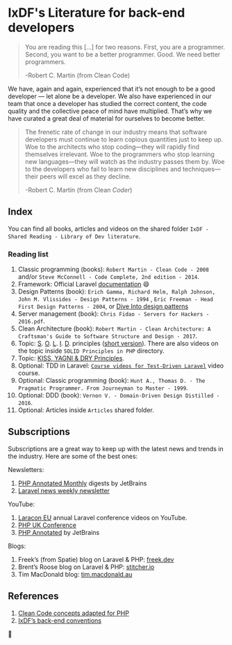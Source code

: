 # IxDF's Literature for back-end developers

> You are reading this [...] for two reasons. First, you are a programmer. Second, you want to be a better programmer. Good. We need better programmers.
>
> -Robert C. Martin (from Clean Code)

We have, again and again, experienced that it’s not enough to be a good developer — let alone be a developer. We also have
experienced in our team that once a developer has studied the correct content, the code quality and the collective peace of mind
have multiplied. That’s why we have curated a great deal of material for ourselves to become better.

> The frenetic rate of change in our industry means that software developers must continue to learn copious quantities just to keep up.
> Woe to the architects who stop coding—they will rapidly find themselves irrelevant. Woe to the programmers who stop learning new
> languages—they will watch as the industry passes them by. Woe to the developers who fail to learn new disciplines and techniques—their
> peers will excel as they decline.
>
> -Robert C. Martin (from Clean _Coder_)

## Index

You can find all books, articles and videos on the shared folder `IxDF - Shared Reading - Library of Dev literature`.

### Reading list

1.  Classic programming (books): `Robert Martin - Clean Code - 2008` and/or `Steve McConnell - Code Complete, 2nd edition - 2014`.
1.  Framework: Official Laravel [documentation](https://laravel.com/docs/) :smile:
1.  Design Patterns (book): `Erich Gamma, Richard Helm, Ralph Johnson, John M. Vlissides - Design Patterns - 1994` , `Eric Freeman - Head First Design Patterns - 2004`, or [Dive Into design patterns](https://refactoring.guru/design-patterns/book)
1.  Server management (book): `Chris Fidao - Servers for Hackers - 2016.pdf`.
1.  Clean Architecture (book): `Robert Martin - Clean Architecture: A Craftsman's Guide to Software Structure and Design - 2017`.
1.  Topic:
    [S](https://code.tutsplus.com/tutorials/solid-part-1-the-single-responsibility-principle--net-36074).
    [O](https://code.tutsplus.com/tutorials/solid-part-2-the-openclosed-principle--net-36600).
    [L](https://code.tutsplus.com/tutorials/solid-part-3-liskov-substitution-interface-segregation-principles--net-36710).
    [I](https://code.tutsplus.com/tutorials/solid-part-4-the-dependency-inversion-principle--net-36872).
    [D](https://code.tutsplus.com/tutorials/solid-part-4-the-dependency-inversion-principle--net-36872).
    principles ([short version](https://jokiruiz.com/software/solid-principles-php/)). There are also videos on the topic inside `SOLID Principles in PHP` directory.
1.  Topic:
    [KISS, YAGNI & DRY Principles](https://code.tutsplus.com/tutorials/3-key-software-principles-you-must-understand--net-25161).
1.  Optional: TDD in Laravel: [`Course videos for Test-Driven Laravel`](https://course.testdrivenlaravel.com/) video course.
1.  Optional: Classic programming (book): `Hunt A., Thomas D. - The Pragmatic Programmer. From Journeyman to Master - 1999`.
1.  Optional: DDD (book): `Vernon V. - Domain-Driven Design Distilled - 2016`.
1.  Optional: Articles inside `Articles` shared folder.

## Subscriptions

Subscriptions are a great way to keep up with the latest news and trends in the industry. Here are some of the best ones:

Newsletters:

1.  [PHP Annotated Monthly](https://blog.jetbrains.com/phpstorm/tag/php-annotated-monthly/) digests by JetBrains
1.  [Laravel news weekly newsletter](https://laravel-news.com/newsletter)

YouTube:

1.  [Laracon EU](https://www.youtube.com/channel/UCb9XEo_1SDNR8Ucpbktrg5A) annual Laravel conference videos on YouTube.
1.  [PHP UK Conference](https://www.youtube.com/@phpukconference/videos)
1.  [PHP Annotated](https://www.youtube.com/@phpannotated/videos) by JetBrains

Blogs:

1.  Freek’s (from Spatie) blog on Laravel & PHP: [freek.dev](https://freek.dev)
1.  Brent’s Roose blog on Laravel & PHP: [stitcher.io](https://stitcher.io/blog)
1.  Tim MacDonald blog: [tim.macdonald.au](https://tim.macdonald.au/)

## References

1.  [Clean Code concepts adapted for PHP](clean-code-php.md)
1.  [IxDF’s back-end conventions](README.md)

🦄
